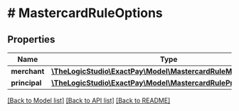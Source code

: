 # # MastercardRuleOptions

## Properties

Name | Type | Description | Notes
------------ | ------------- | ------------- | -------------
**merchant** | [**\TheLogicStudio\ExactPay\Model\MastercardRuleMerchantOptions**](MastercardRuleMerchantOptions.md) |  |
**principal** | [**\TheLogicStudio\ExactPay\Model\MastercardRulePrincipalOptions**](MastercardRulePrincipalOptions.md) |  |

[[Back to Model list]](../../README.md#models) [[Back to API list]](../../README.md#endpoints) [[Back to README]](../../README.md)
